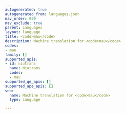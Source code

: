 ```yaml
---
autogenerated: true
autogenerated_from: languages.json
nav_order: 999
nav_exclude: true
parent: Languages
layout: language
title: <code>mau</code>
description: Machine translation for <code>mau</code>
codes:
- mau
family: []
supported_apis:
- id: niutrans
  name: Niutrans
  codes:
  - mau
supported_qe_apis: []
supported_ape_apis: []
seo:
  name: Machine translation for <code>mau</code>
  type: Language

---
```


